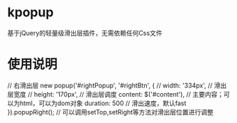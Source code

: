 # kpopup
基于jQuery的轻量级滑出层插件，无需依赖任何Css文件

# 使用说明

// 右滑出层
new popup('#rightPopup', '#rightBtn', {
    // width: '334px',	// 滑出层宽度
    // height: '170px',	// 滑出层调度
    content: $('#content'),	// 主要内容；可以为html，可以为dom对象
    duration: 500	// 滑出速度，默认fast
}).popupRight();	// 可以调用setTop,setRight等方法对滑出层位置进行调整
